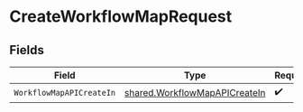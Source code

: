 # CreateWorkflowMapRequest


## Fields

| Field                                                                          | Type                                                                           | Required                                                                       | Description                                                                    |
| ------------------------------------------------------------------------------ | ------------------------------------------------------------------------------ | ------------------------------------------------------------------------------ | ------------------------------------------------------------------------------ |
| `WorkflowMapAPICreateIn`                                                       | [shared.WorkflowMapAPICreateIn](../../models/shared/workflowmapapicreatein.md) | :heavy_check_mark:                                                             | N/A                                                                            |